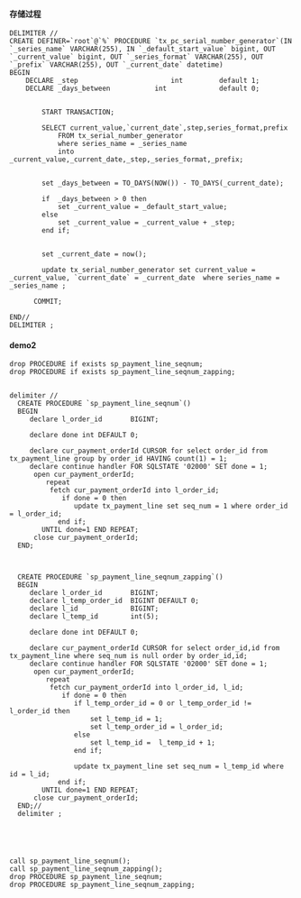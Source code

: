 #### 存储过程
    DELIMITER //
    CREATE DEFINER=`root`@`%` PROCEDURE `tx_pc_serial_number_generator`(IN `_series_name` VARCHAR(255), IN `_default_start_value` bigint, OUT `_current_value` bigint, OUT `_series_format` VARCHAR(255), OUT `_prefix` VARCHAR(255), OUT `_current_date` datetime)
    BEGIN
        DECLARE _step						int			default 1;
        DECLARE _days_between			int 			default 0;
        
            
            START TRANSACTION; 
            
            SELECT current_value,`current_date`,step,series_format,prefix
                FROM tx_serial_number_generator
                where series_name = _series_name 
                into _current_value,_current_date,_step,_series_format,_prefix;
                
                
            set _days_between = TO_DAYS(NOW()) - TO_DAYS(_current_date);
            
            if  _days_between > 0 then
                set _current_value = _default_start_value;
            else
                set _current_value = _current_value + _step;
            end if;
            
            
            set _current_date = now();
        
            update tx_serial_number_generator set current_value = _current_value, `current_date` = _current_date  where series_name = _series_name ;
          
          COMMIT;
    
    END//
    DELIMITER ;


#### demo2

````
drop PROCEDURE if exists sp_payment_line_seqnum;
drop PROCEDURE if exists sp_payment_line_seqnum_zapping;


delimiter //
  CREATE PROCEDURE `sp_payment_line_seqnum`()
  BEGIN
     declare l_order_id       BIGINT;

     declare done int DEFAULT 0;

     declare cur_payment_orderId CURSOR for select order_id from tx_payment_line group by order_id HAVING count(1) = 1;
     declare continue handler FOR SQLSTATE '02000' SET done = 1;
      open cur_payment_orderId;
         repeat
          fetch cur_payment_orderId into l_order_id;
             if done = 0 then
                update tx_payment_line set seq_num = 1 where order_id = l_order_id;
            end if;
        UNTIL done=1 END REPEAT;
      close cur_payment_orderId;
  END;



  CREATE PROCEDURE `sp_payment_line_seqnum_zapping`()
  BEGIN
     declare l_order_id       BIGINT;
     declare l_temp_order_id  BIGINT DEFAULT 0;
     declare l_id             BIGINT;
     declare l_temp_id        int(5);

     declare done int DEFAULT 0;

     declare cur_payment_orderId CURSOR for select order_id,id from tx_payment_line where seq_num is null order by order_id,id;
     declare continue handler FOR SQLSTATE '02000' SET done = 1;
      open cur_payment_orderId;
         repeat
          fetch cur_payment_orderId into l_order_id, l_id;
             if done = 0 then
                if l_temp_order_id = 0 or l_temp_order_id != l_order_id then
                    set l_temp_id = 1;
                    set l_temp_order_id = l_order_id;
                else
                    set l_temp_id =  l_temp_id + 1;
                end if;

                update tx_payment_line set seq_num = l_temp_id where id = l_id;
            end if;
        UNTIL done=1 END REPEAT;
      close cur_payment_orderId;
  END;//
  delimiter ;





call sp_payment_line_seqnum();
call sp_payment_line_seqnum_zapping();
drop PROCEDURE sp_payment_line_seqnum;
drop PROCEDURE sp_payment_line_seqnum_zapping;

````



